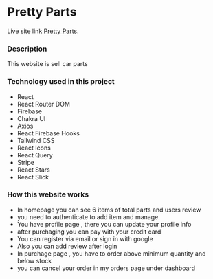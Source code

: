 # Pretty Parts

Live site link [Pretty Parts](https://assignment-12-8633a.web.app/).

### Description
This website is sell car parts


### Technology used in this project
 - React
 - React Router DOM
 - Firebase
 - Chakra UI
 - Axios
 - React Firebase Hooks
 - Tailwind CSS
 - React Icons 
 - React Query
 - Stripe
 - React Stars
 - React Slick

### How this website works
 - In homepage you can see 6 items of total parts and users review 
 - you need to authenticate to add item and manage.
 - You have profile page , there you can update your profile info
 - after purchaging you can pay with your credit card
 - You can register via email or sign in with google
 - Also you can add review after login
 - In purchage page , you have to order above minimum quantity and below stock
 - you can cancel your order in my orders page under dashboard

